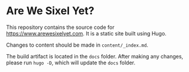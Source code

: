 # Are We Sixel Yet?

This repository contains the source code for https://www.arewesixelyet.com.
It is a static site built using Hugo.

Changes to content should be made in `content/_index.md`.

The build artifact is located in the `docs` folder.
After making any changes, please run `hugo -D`, which
will update the `docs` folder.